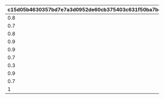 |c15d05b4630357bd7e7a3d0952de60cb375403c631f50ba7bce6484972e26b70|0f2b4c139483d34257402e6ea20e41083c1cfb5d0e02d6769e990e2898237718|4b65f607e84d11cf90d490d9e4ee2ac03a5752f51bd7ccf02ba60dda1b56a005|5e951f15af7bc4af3ea9e055ac5a22aaed3057d43357d5d823a6424f1ee2667f|aaaa00228944425f7b2d86bf6b404bc4a940398e6c7123760cbe72f24ebb2c79|952d79203274912747409ea761609319f72b1aa7b59415294652efeef5288ffa|77997b8ce13037ff5595edc4256495b65f4523e18177af2b1b479a17179ef839|
| --- | --- | --- | --- | --- | --- | --- |
|0.8|0.8|300900|100721|0|-10|31001|
|0.7|0.7|302300|100722|0|-40|31002|
|0.8|0.8|302400|100261|0|-40|31003|
|0.9|0.9|302500|100283|0|-20|31004|
|0.9|0.9|301700|101611|0|-10|31005|
|0.7|0.7|310100|102174|0|-40|31006|
|0.3|0.3|399800|102751|-80|-60|31007|
|0.9|0.9|314901|103001|-20|20|31008|
|0.7|0.7|318405|103232|30|-110|31009|
|1|1|320100|103371|0|-10|31010|